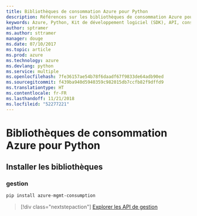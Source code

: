 ```yaml
---
title: Bibliothèques de consommation Azure pour Python
description: Références sur les bibliothèques de consommation Azure pour Python
keywords: Azure, Python, Kit de développement logiciel (SDK), API, consommation
author: sptramer
ms.author: sttramer
manager: douge
ms.date: 07/10/2017
ms.topic: article
ms.prod: azure
ms.technology: azure
ms.devlang: python
ms.service: multiple
ms.openlocfilehash: 7fe36157ae54b78f6daadf67f9833de64adb90ed
ms.sourcegitcommit: f439ba940d5940359c982015db7ccfb82f9dffd9
ms.translationtype: HT
ms.contentlocale: fr-FR
ms.lasthandoff: 11/21/2018
ms.locfileid: "52277221"
---
```

# <a name="azure-consumption-libraries-for-python"></a>Bibliothèques de consommation Azure pour Python

## <a name="install-the-libraries"></a>Installer les bibliothèques


### <a name="management"></a>gestion

```bash
pip install azure-mgmt-consumption
```
> [!div class="nextstepaction"]
> [Explorer les API de gestion](/python/api/overview/azure/consumption/management)